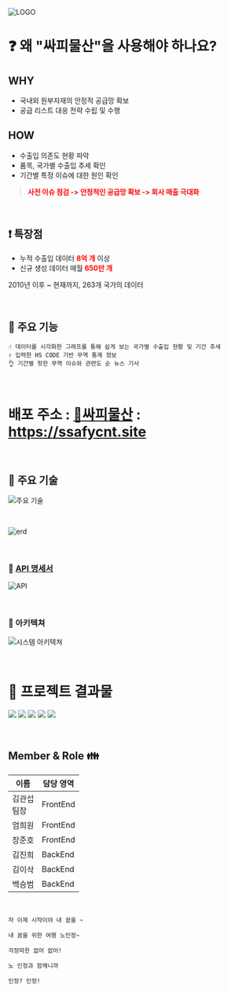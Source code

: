 ![LOGO](./assets/mainlogo.jpg)

# :question: 왜 "싸피물산"을 사용해야 하나요?

## WHY
- 국내외 원부자재의 안정적 공급망 확보
- 공급 리스트 대응 전략 수립 및 수행
## HOW
- 수출입 의존도 현황 파악
- 품목, 국가별 수출입 추세 확인
- 기간별 특정 이슈에 대한 원인 확인
> <span style="color:red"><b>사전 이슈 점검 -> 안정적인 공급망 확보 -> 회사 매출 극대화</b></span>

<br />

##  ❗ 특장점

- 누적 수출입 데이터 <span style="color:red"><b>8억 개</b></span> 이상
- 신규 생성 데이터 매월 <span style="color:red"><b>650만 개</b></span> <br>

2010년 이후 ~ 현재까지, 263개 국가의 데이터

<br />

## :star2: 주요 기능

    ☝ 데이터를 시각화한 그래프를 통해 쉽게 보는 국가별 수출입 현황 및 기간 추세
    ✌ 입력한 HS CODE 기반 무역 통계 정보
    👌 기간별 핫한 무역 이슈와 관련도 순 뉴스 기사

<br />

# 배포 주소 : [🚢싸피물산](https://ssafycnt.site) : https://ssafycnt.site
<br />

## 🔨 주요 기술
![주요 기술](./assets/%EA%B8%B0%EC%88%A0%EC%8A%A4%ED%83%9D.png)

<br />

![erd](./assets/ERD.png)

<br />

### 🍏 [API 명세서](https://www.notion.so/API-831823b4daed49329c68bbb85ae15100)
![API](./assets/API.png)

<br />

### 🎇 아키텍쳐
![시스템 아키텍쳐](./assets/systemArchitecture.png)

<br />

# 📜 프로젝트 결과물

![](./assets/home1.png)
![](./assets/home2.png)
![](./assets/home3.png)
![](./assets/home4.png)
![](./assets/home5.png)

<br />

## Member & Role 👪

| 이름        | 담당 영역      |
| --------- | ---------- |
| 김관섭<br>팀장 | FrontEnd |
| 엄희원<br>   | FrontEnd |
| 장준호<br>   | FrontEnd |
| 김진희<br>   | BackEnd  |
| 김이삭<br>   | BackEnd  |
| 백승범<br>   | BackEnd  |
<br/>

```
자 이제 시작이야 내 꿈을 ~

내 꿈을 위한 여행 노인정~

걱정따윈 없어 없어!

노 인정과 함께니까

인정? 인정!
```